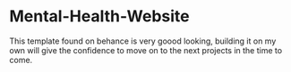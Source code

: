 # Mental-Health-Website
This template found on behance is very goood looking, building it on my own will give the confidence to move on to the next projects in the time to come.
